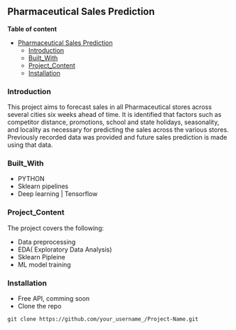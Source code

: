 ## Pharmaceutical Sales Prediction

**Table of content**
- [Pharmaceutical Sales Prediction](#PharmaceuticalSalesPrediction)
  - [Introduction](#introduction)
  - [Built_With](#built_with)
  - [Project_Content](#Project_content)
  - [Installation](#Installation)

### Introduction
This project aims to forecast sales in all Pharmaceutical stores across several cities six weeks ahead of time. It is identified that factors such as competitor distance, promotions, school and state holidays, seasonality, and locality as necessary for predicting the sales across the various stores. Previously recorded data was provided and future sales prediction is made using that data.

### Built_With
- PYTHON
- Sklearn pipelines
- Deep learning | Tensorflow

### Project_Content
The project covers the following:
- Data preprocessing
- EDA( Exploratory Data Analysis)
- Sklearn Pipleine
- ML model training

### Installation
- Free API, comming soon
- Clone the repo
```
git clone https://github.com/your_username_/Project-Name.git
```
